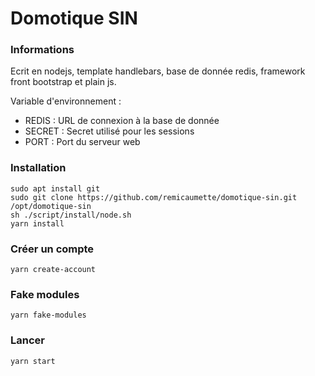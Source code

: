 # Domotique SIN

### Informations

Ecrit en nodejs, template handlebars, base de donnée redis, framework front
bootstrap et plain js.

Variable d'environnement :

- REDIS : URL de connexion à la base de donnée
- SECRET : Secret utilisé pour les sessions
- PORT : Port du serveur web

### Installation

```
sudo apt install git
sudo git clone https://github.com/remicaumette/domotique-sin.git /opt/domotique-sin
sh ./script/install/node.sh
yarn install
```

### Créer un compte

```
yarn create-account
```

### Fake modules

```
yarn fake-modules
```

### Lancer

```
yarn start
```
